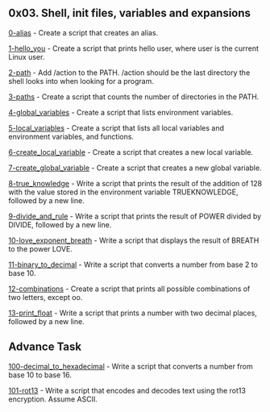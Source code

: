## 0x03. Shell, init files, variables and expansions

[0-alias](https://github.com/hamzayawa/alx-system_engineering-devops/blob/master/0x03-shell_variables_expansions/0-alias) - Create a script that creates an alias.


[1-hello_you](https://github.com/hamzayawa/alx-system_engineering-devops/blob/master/0x03-shell_variables_expansions/1-hello_you) - Create a script that prints hello user, where user is the current Linux user.


[2-path](https://github.com/hamzayawa/alx-system_engineering-devops/blob/master/0x03-shell_variables_expansions/2-path) - Add /action to the PATH. /action should be the last directory the shell looks into when looking for a program.


[3-paths](https://github.com/hamzayawa/alx-system_engineering-devops/blob/master/0x03-shell_variables_expansions/3-paths) - Create a script that counts the number of directories in the PATH.


[4-global_variables](https://github.com/hamzayawa/alx-system_engineering-devops/blob/master/0x03-shell_variables_expansions/4-global_variables) - Create a script that lists environment variables.


[5-local_variables](https://github.com/hamzayawa/alx-system_engineering-devops/blob/master/0x03-shell_variables_expansions/5-local_variables) - Create a script that lists all local variables and environment variables, and functions.


[6-create_local_variable](https://github.com/hamzayawa/alx-system_engineering-devops/blob/master/0x03-shell_variables_expansions/6-create_local_variable) - Create a script that creates a new local variable.


[7-create_global_variable](https://github.com/hamzayawa/alx-system_engineering-devops/blob/master/0x03-shell_variables_expansions/7-create_global_variable) - Create a script that creates a new global variable.


[8-true_knowledge](https://github.com/hamzayawa/alx-system_engineering-devops/blob/master/0x03-shell_variables_expansions/8-true_knowledge) - Write a script that prints the result of the addition of 128 with the value stored in the environment variable TRUEKNOWLEDGE, followed by a new line.


[9-divide_and_rule](https://github.com/hamzayawa/alx-system_engineering-devops/blob/master/0x03-shell_variables_expansions/9-divide_and_rule) - Write a script that prints the result of POWER divided by DIVIDE, followed by a new line.


[10-love_exponent_breath](https://github.com/hamzayawa/alx-system_engineering-devops/blob/master/0x03-shell_variables_expansions/10-love_exponent_breath) - Write a script that displays the result of BREATH to the power LOVE.


[11-binary_to_decimal](https://github.com/hamzayawa/alx-system_engineering-devops/blob/master/0x03-shell_variables_expansions/11-binary_to_decimal) - Write a script that converts a number from base 2 to base 10.


[12-combinations](https://github.com/hamzayawa/alx-system_engineering-devops/blob/master/0x03-shell_variables_expansions/12-combinations) - Create a script that prints all possible combinations of two letters, except oo.

[13-print_float](https://github.com/hamzayawa/alx-system_engineering-devops/blob/master/0x03-shell_variables_expansions/13-print_float) - Write a script that prints a number with two decimal places, followed by a new line.


## Advance Task 

[100-decimal_to_hexadecimal](https://github.com/hamzayawa/alx-system_engineering-devops/blob/master/0x03-shell_variables_expansions/100-decimal_to_hexadecimal) - Write a script that converts a number from base 10 to base 16.


[101-rot13](https://github.com/hamzayawa/alx-system_engineering-devops/blob/master/0x03-shell_variables_expansions/101-rot13) - Write a script that encodes and decodes text using the rot13 encryption. Assume ASCII.
